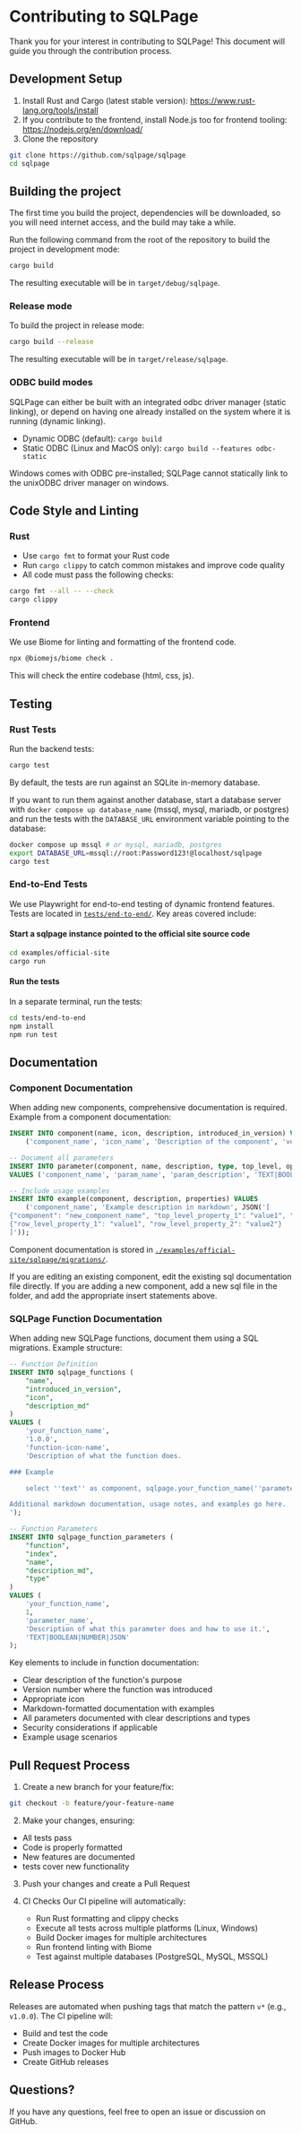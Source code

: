 # Contributing to SQLPage

Thank you for your interest in contributing to SQLPage! This document will guide you through the contribution process.

## Development Setup

1. Install Rust and Cargo (latest stable version): https://www.rust-lang.org/tools/install
2. If you contribute to the frontend, install Node.js too for frontend tooling: https://nodejs.org/en/download/
3. Clone the repository

```bash
git clone https://github.com/sqlpage/sqlpage
cd sqlpage
```

## Building the project

The first time you build the project,
dependencies will be downloaded, so you will need internet access,
and the build may take a while.

Run the following command from the root of the repository to build the project in development mode:

```bash
cargo build
```

The resulting executable will be in `target/debug/sqlpage`.

### Release mode

To build the project in release mode:

```bash
cargo build --release
```

The resulting executable will be in `target/release/sqlpage`.

### ODBC build modes

SQLPage can either be built with an integrated odbc driver manager (static linking),
or depend on having one already installed on the system where it is running (dynamic linking).

- Dynamic ODBC (default): `cargo build`
- Static ODBC (Linux and MacOS only): `cargo build --features odbc-static`

Windows comes with ODBC pre-installed; SQLPage cannot statically link to the unixODBC driver manager on windows.

## Code Style and Linting

### Rust

- Use `cargo fmt` to format your Rust code
- Run `cargo clippy` to catch common mistakes and improve code quality
- All code must pass the following checks:

```bash
cargo fmt --all -- --check
cargo clippy
```

### Frontend

We use Biome for linting and formatting of the frontend code.

```bash
npx @biomejs/biome check .
```

This will check the entire codebase (html, css, js).

## Testing

### Rust Tests

Run the backend tests:

```bash
cargo test
```

By default, the tests are run against an SQLite in-memory database.

If you want to run them against another database,
start a database server with `docker compose up database_name` (mssql, mysql, mariadb, or postgres)
and run the tests with the `DATABASE_URL` environment variable pointing to the database:

```bash
docker compose up mssql # or mysql, mariadb, postgres
export DATABASE_URL=mssql://root:Password123!@localhost/sqlpage
cargo test
```

### End-to-End Tests

We use Playwright for end-to-end testing of dynamic frontend features.
Tests are located in [`tests/end-to-end/`](./tests/end-to-end/). Key areas covered include:

#### Start a sqlpage instance pointed to the official site source code

```bash
cd examples/official-site
cargo run
```

#### Run the tests

In a separate terminal, run the tests:

```bash
cd tests/end-to-end
npm install
npm run test
```

## Documentation

### Component Documentation

When adding new components, comprehensive documentation is required. Example from a component documentation:

```sql
INSERT INTO component(name, icon, description, introduced_in_version) VALUES
    ('component_name', 'icon_name', 'Description of the component', 'version');

-- Document all parameters
INSERT INTO parameter(component, name, description, type, top_level, optional)
VALUES ('component_name', 'param_name', 'param_description', 'TEXT|BOOLEAN|NUMBER|JSON|ICON|COLOR', false, true);

-- Include usage examples
INSERT INTO example(component, description, properties) VALUES
    ('component_name', 'Example description in markdown', JSON('[
{"component": "new_component_name", "top_level_property_1": "value1", "top_level_property_2": "value2"},
{"row_level_property_1": "value1", "row_level_property_2": "value2"}
]'));
```

Component documentation is stored in [`./examples/official-site/sqlpage/migrations/`](./examples/official-site/sqlpage/migrations/).

If you are editing an existing component, edit the existing sql documentation file directly.
If you are adding a new component, add a new sql file in the folder, and add the appropriate insert statements above.

### SQLPage Function Documentation

When adding new SQLPage functions, document them using a SQL migrations. Example structure:

```sql
-- Function Definition
INSERT INTO sqlpage_functions (
    "name",
    "introduced_in_version",
    "icon",
    "description_md"
)
VALUES (
    'your_function_name',
    '1.0.0',
    'function-icon-name',
    'Description of what the function does.

### Example

    select ''text'' as component, sqlpage.your_function_name(''parameter'') as result;

Additional markdown documentation, usage notes, and examples go here.
');

-- Function Parameters
INSERT INTO sqlpage_function_parameters (
    "function",
    "index",
    "name",
    "description_md",
    "type"
)
VALUES (
    'your_function_name',
    1,
    'parameter_name',
    'Description of what this parameter does and how to use it.',
    'TEXT|BOOLEAN|NUMBER|JSON'
);
```

Key elements to include in function documentation:

- Clear description of the function's purpose
- Version number where the function was introduced
- Appropriate icon
- Markdown-formatted documentation with examples
- All parameters documented with clear descriptions and types
- Security considerations if applicable
- Example usage scenarios

## Pull Request Process

1. Create a new branch for your feature/fix:

```bash
git checkout -b feature/your-feature-name
```

2. Make your changes, ensuring:

- All tests pass
- Code is properly formatted
- New features are documented
- tests cover new functionality

3. Push your changes and create a Pull Request

4. CI Checks
   Our CI pipeline will automatically:
   - Run Rust formatting and clippy checks
   - Execute all tests across multiple platforms (Linux, Windows)
   - Build Docker images for multiple architectures
   - Run frontend linting with Biome
   - Test against multiple databases (PostgreSQL, MySQL, MSSQL)

## Release Process

Releases are automated when pushing tags that match the pattern `v*` (e.g., `v1.0.0`). The CI pipeline will:

- Build and test the code
- Create Docker images for multiple architectures
- Push images to Docker Hub
- Create GitHub releases

## Questions?

If you have any questions, feel free to open an issue or discussion on GitHub.
